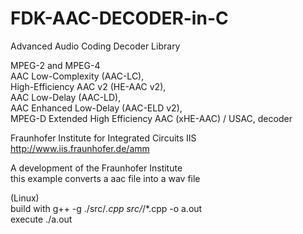 # FDK-AAC-DECODER-in-C


Advanced Audio Coding Decoder Library

MPEG-2 and MPEG-4<br>
AAC Low-Complexity (AAC-LC),<br>
High-Efficiency AAC v2 (HE-AAC v2),<br>
AAC Low-Delay (AAC-LD),<br>
AAC Enhanced Low-Delay (AAC-ELD v2),<br>
MPEG-D Extended High Efficiency AAC (xHE-AAC) / USAC, decoder<br>


Fraunhofer Institute for Integrated Circuits IIS<br>
http://www.iis.fraunhofer.de/amm


A development of the Fraunhofer Institute<br>
this example converts a aac file into a wav file<br>


(Linux)<br>
build with        g++ -g ./src/*.cpp src/*/*.cpp -o a.out<br>
execute           ./a.out<br>
